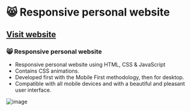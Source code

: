 # 😸 Responsive personal website

## [Visit website](https://sofiaalfaro.netlify.app/)

### 😸 Responsive personal website

- Responsive personal website using HTML, CSS & JavaScript
- Contains CSS animations.
- Developed first with the Mobile First methodology, then for desktop.
- Compatible with all mobile devices and with a beautiful and pleasant user interface.

![image](https://github.com/asofialf/sofia-website/assets/134465624/4a118db8-f2ab-43cf-8acc-430e71f1d420)

